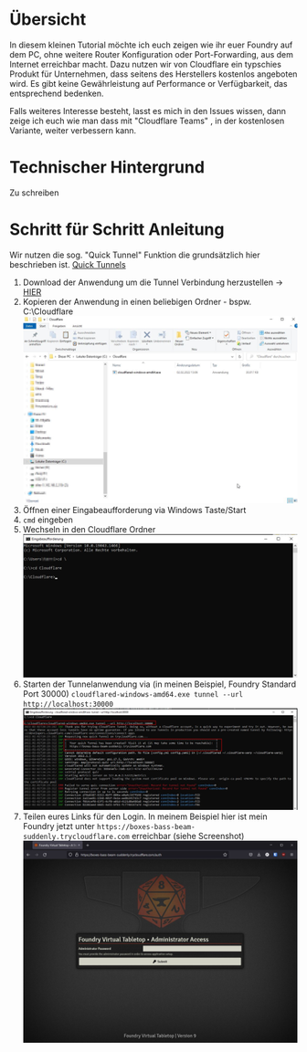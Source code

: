 # Übersicht 
In diesem kleinen Tutorial möchte ich euch zeigen wie ihr euer Foundry auf dem PC, ohne weitere Router Konfiguration oder Port-Forwarding, aus dem Internet erreichbar macht.
Dazu nutzen wir von Cloudflare ein typschies Produkt für Unternehmen, dass seitens des Herstellers kostenlos angeboten wird.
Es gibt keine Gewährleistung auf Performance or Verfügbarkeit, das entsprechend bedenken. 

Falls weiteres Interesse besteht, lasst es mich in den Issues wissen, dann zeige ich euch wie man dass mit "Cloudflare Teams" , in der kostenlosen Variante, weiter verbessern kann.

# Technischer Hintergrund
Zu schreiben


# Schritt für Schritt Anleitung

Wir nutzen die sog. "Quick Tunnel" Funktion die grundsätzlich hier beschrieben ist. [Quick Tunnels](https://developers.cloudflare.com/cloudflare-one/connections/connect-apps/run-tunnel/trycloudflare)

1. Download der Anwendung um die Tunnel Verbindung herzustellen -> [HIER](https://github.com/cloudflare/cloudflared/releases/latest/download/cloudflared-windows-amd64.exe)
2. Kopieren der Anwendung in einen beliebigen Ordner - bspw. C:\Cloudflare
![Explorer Übersicht](/Windows_Explorer.jpg)
3. Öffnen einer Eingabeaufforderung via Windows Taste/Start
4. `cmd` eingeben
5. Wechseln in den Cloudflare Ordner 
![CMD Ordner](/CMD-Folder.jpg)
6. Starten der Tunnelanwendung via (in meinen Beispiel, Foundry Standard Port 30000)
`cloudflared-windows-amd64.exe tunnel --url http://localhost:30000`
![Tunnel Setup](/CF-Tunnel-setup.jpg)
7. Teilen eures Links für den Login. In meinem Beispiel hier ist mein Foundry jetzt unter
 `https://boxes-bass-beam-suddenly.trycloudflare.com` erreichbar (siehe Screenshot)
![Foundry Login](/FoundryLogin.jpg)
